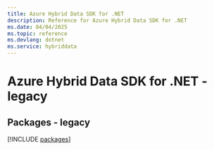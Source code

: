 ```yaml
---
title: Azure Hybrid Data SDK for .NET
description: Reference for Azure Hybrid Data SDK for .NET
ms.date: 04/04/2025
ms.topic: reference
ms.devlang: dotnet
ms.service: hybriddata
---
```

# Azure Hybrid Data SDK for .NET - legacy
## Packages - legacy
[!INCLUDE [packages](hybrid-data-index.md)]